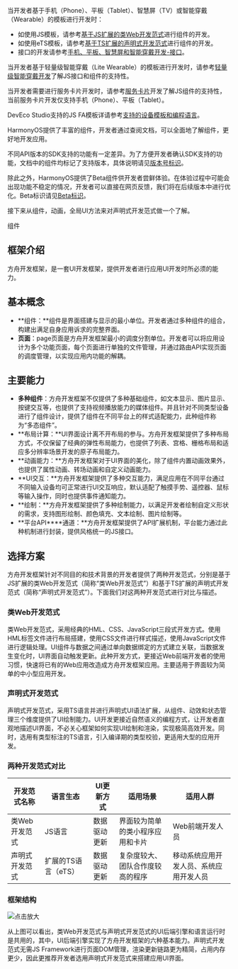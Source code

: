 当开发者基于手机（Phone）、平板（Tablet）、智慧屏（TV）或智能穿戴（Wearable）的模板进行开发时：

- 如使用JS模板，请参考[基于JS扩展的类Web开发范式](https://developer.harmonyos.com/cn/docs/documentation/doc-references/js-components-versions-0000001185761140)进行组件的开发。
- 如使用eTS模板，请参考[基于TS扩展的声明式开发范式](https://developer.harmonyos.com/cn/docs/documentation/doc-references/ts-components-versions-0000001231119333)进行组件的开发。
- 接口的开发请参考[手机、平板、智慧屏和智能穿戴开发-接口](https://developer.harmonyos.com/cn/docs/documentation/doc-references/js-apis-versions-0000001168463194)。

当开发者基于轻量级智能穿戴（Lite Wearable）的模板进行开发时，请参考[轻量级智能穿戴开发](https://developer.harmonyos.com/cn/docs/documentation/doc-references/lite-wearable-file-0000001176751380)了解JS接口和组件的支持性。

当开发者需要进行服务卡片开发时，请参考[服务卡片](https://developer.harmonyos.com/cn/docs/documentation/doc-references/js-service-widget-file-0000001153028529)开发了解JS组件的支持性，当前服务卡片开发仅支持手机（Phone）、平板（Tablet）。

DevEco Studio支持的JS FA模板详请参考[支持的设备模板和编程语言](https://developer.harmonyos.com/cn/docs/documentation/doc-guides/device_template-0000001053702407)。

HarmonyOS提供了丰富的组件，开发者通过查阅文档，可以全面地了解组件，更好地开发应用。

不同API版本的SDK支持的功能有一定差异。为了方便开发者确认SDK支持的功能，文档中的组件均标记了支持版本，具体说明请见[版本号标识](https://developer.harmonyos.com/cn/docs/documentation/doc-references/js-components-versions-0000001185761140#section129057487130)。

除此之外，HarmonyOS提供了Beta组件供开发者尝鲜体验。在体验过程中可能会出现功能不稳定的情况，开发者可以直接在网页反馈，我们将在后续版本中进行优化。Beta标识请见[Beta标识](https://developer.harmonyos.com/cn/docs/documentation/doc-references/js-components-versions-0000001185761140#section1159316547113)。



接下来从组件，动画，全局UI方法来对声明式开发范式做一个了解。

组件

## 框架介绍



方舟开发框架，是一套UI开发框架，提供开发者进行应用UI开发时所必须的能力。

## 基本概念



- **组件：**组件是界面搭建与显示的最小单位。开发者通过多种组件的组合，构建出满足自身应用诉求的完整界面。
- **页面**：page页面是方舟开发框架最小的调度分割单位。开发者可以将应用设计为多个功能页面，每个页面进行单独的文件管理，并通过路由API实现页面的调度管理，以实现应用内功能的解耦。

## 主要能力



- **多种组件**：方舟开发框架不仅提供了多种基础组件，如文本显示、图片显示、按键交互等，也提供了支持视频播放能力的媒体组件。并且针对不同类型设备进行了组件设计，提供了组件在不同平台上的样式适配能力，此种组件称为“多态组件”。
- **布局计算：**UI界面设计离不开布局的参与。方舟开发框架提供了多种布局方式，不仅保留了经典的弹性布局能力，也提供了列表、宫格、栅格布局和适应多分辨率场景开发的原子布局能力。
- **动画能力：**方舟开发框架对于UI界面的美化，除了组件内置动画效果外，也提供了属性动画、转场动画和自定义动画能力。
- **UI交互：**方舟开发框架提供了多种交互能力，满足应用在不同平台通过不同输入设备均可正常进行UI交互响应，默认适配了触摸手势、遥控器、鼠标等输入操作，同时也提供事件通知能力。
- **绘制：**方舟开发框架提供了多种绘制能力，以满足开发者绘制自定义形状的需求，支持图形绘制、颜色填充、文本绘制、图片绘制等。
- **平台API****通道：**方舟开发框架提供了API扩展机制，平台能力通过此种机制进行封装，提供风格统一的JS接口。

## 选择方案



方舟开发框架针对不同目的和技术背景的开发者提供了两种开发范式，分别是基于JS扩展的类Web开发范式（简称“类Web开发范式”）和基于TS扩展的声明式开发范式（简称“声明式开发范式”）。下面我们对这两种开发范式进行对比与描述。

### 类Web开发范式



类Web开发范式，采用经典的HML、CSS、JavaScript三段式开发方式。使用HML标签文件进行布局搭建，使用CSS文件进行样式描述，使用JavaScript文件进行逻辑处理。UI组件与数据之间通过单向数据绑定的方式建立关联，当数据发生变化时，UI界面自动触发更新。此种开发方式，更接近Web前端开发者的使用习惯，快速将已有的Web应用改造成方舟开发框架应用。主要适用于界面较为简单的中小型应用开发。

### 声明式开发范式



声明式开发范式，采用TS语言并进行声明式UI语法扩展，从组件、动效和状态管理三个维度提供了UI绘制能力。UI开发更接近自然语义的编程方式，让开发者直观地描述UI界面，不必关心框架如何实现UI绘制和渲染，实现极简高效开发。同时，选用有类型标注的TS语言，引入编译期的类型校验，更适用大型的应用开发。

### 两种开发范式对比



| **开发范式名称** | **语言生态**        | **UI更新方式** | **适用场景**                     | **适用人群**                           |
| ---------------- | ------------------- | -------------- | -------------------------------- | -------------------------------------- |
| 类Web开发范式    | JS语言              | 数据驱动更新   | 界面较为简单的类小程序应用和卡片 | Web前端开发人员                        |
| 声明式开发范式   | 扩展的TS语言（eTS） | 数据驱动更新   | 复杂度较大、团队合作度较高的程序 | 移动系统应用开发人员、系统应用开发人员 |

### 框架结构



![点击放大](https://luckly007.oss-cn-beijing.aliyuncs.com/image/0000000000011111111.20220226172232.96799211237652084710333570896157:50530225100305:2800:95986E63C802D1A4DE4CFE3AE932CB4AAFCE240474D7282A5B8EFC7E9281AF8A.png)

从上图可以看出，类Web开发范式与声明式开发范式的UI后端引擎和语言运行时是共用的，其中，UI后端引擎实现了方舟开发框架的六种基本能力。声明式开发范式无需JS Framework进行页面DOM管理，渲染更新链路更为精简，占用内存更少，因此更推荐开发者选用声明式开发范式来搭建应用UI界面。